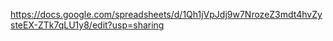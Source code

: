 https://docs.google.com/spreadsheets/d/1Qh1jVpJdj9w7NrozeZ3mdt4hvZysteEX-ZTk7qLU1y8/edit?usp=sharing